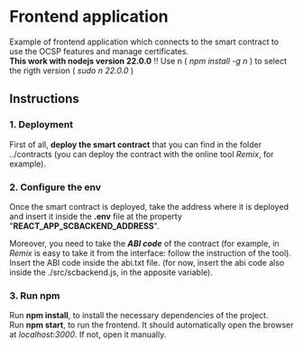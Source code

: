 # Frontend application

Example of frontend application which connects to the smart contract to use the OCSP features and manage certificates.<br>
**This work with nodejs version 22.0.0** !! Use n ( _npm install -g n_ ) to select the rigth version ( _sudo n 22.0.0_ )

## Instructions

### 1. Deployment
  First of all, **deploy the smart contract** that you can find in the folder ../contracts (you can deploy the contract with the online tool _Remix_, for example).

### 2. Configure the env
  Once the smart contract is deployed, take the address where it is deployed and insert it inside the **.env** file at the property "**REACT_APP_SCBACKEND_ADDRESS**". <br>

  Moreover, you need to take the _**ABI code**_ of the contract (for example, in _Remix_ is easy to take it from the interface: follow the instruction of the tool). Insert  the ABI code inside the abi.txt file. (for now, insert the abi code also inside the ./src/scbackend.js, in the apposite variable).

### 3. Run npm
  Run **npm install**, to install the necessary dependencies of the project. <br>
  Run **npm start**, to run the frontend. It should automatically open the browser at _localhost:3000_. If not, open it manually.
